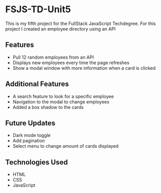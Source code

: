 # FSJS-TD-Unit5

This is my fifth project for the FullStack JavaScript Techdegree. For this project I created an employee directory using an API

## Features
- Pull 12 random employees from an API
- Displays new employees every time the page refreshes
- Show a modal window with more information when a card is clicked

## Additional Features
- A search feature to look for a specific employee
- Navigation to the modal to change employees
- Added a box shadow to the cards

## Future Updates 
- Dark mode toggle
- Add pagination 
- Select menu to change amount of cards displayed

## Technologies Used
- HTML
- CSS
- JavaScript